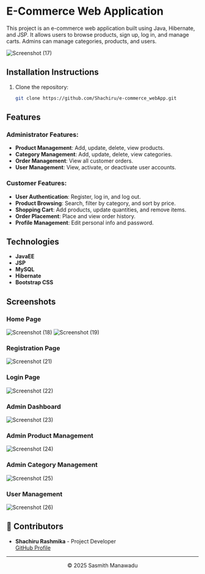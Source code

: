 # E-Commerce Web Application
This project is an e-commerce web application built using Java, Hibernate, and JSP. It allows users to browse products, sign up, log in, and manage carts. Admins can manage categories, products, and users.

![Screenshot (17)](https://github.com/user-attachments/assets/5e5a2829-cf2b-4783-aaa3-289a6767f168)

## Installation Instructions
1. Clone the repository:
   ```bash
   git clone https://github.com/Shachiru/e-commerce_webApp.git

## Features
### Administrator Features:
- **Product Management**: Add, update, delete, view products.
- **Category Management**: Add, update, delete, view categories.
- **Order Management**: View all customer orders.
- **User Management**: View, activate, or deactivate user accounts.

### Customer Features:
- **User Authentication**: Register, log in, and log out.
- **Product Browsing**: Search, filter by category, and sort by price.
- **Shopping Cart**: Add products, update quantities, and remove items.
- **Order Placement**: Place and view order history.
- **Profile Management**: Edit personal info and password.


## Technologies

- **JavaEE** 
- **JSP**
- **MySQL** 
- **Hibernate**
- **Bootstrap CSS**


## Screenshots
  ### Home Page
  ![Screenshot (18)](https://github.com/user-attachments/assets/51c165fe-3ee7-4835-9a3e-1980292ee93a)
  ![Screenshot (19)](https://github.com/user-attachments/assets/245c05a7-de18-4be2-9c06-1e29436356f6)

  ### Registration Page
  ![Screenshot (21)](https://github.com/user-attachments/assets/1de5970e-ecee-4b32-aa5b-558b97faf9e3)

  ### Login Page
  ![Screenshot (22)](https://github.com/user-attachments/assets/faf10cbd-3843-41ca-b595-34c64808301f)

  ### Admin Dashboard
  ![Screenshot (23)](https://github.com/user-attachments/assets/40c9bdc7-286f-4cc0-a170-7333a3ab8589)

  ### Admin Product Management
  ![Screenshot (24)](https://github.com/user-attachments/assets/b3f4f246-9345-4339-bf78-a431576a4b76)

  ### Admin Category Management
  ![Screenshot (25)](https://github.com/user-attachments/assets/2e24c527-75de-4a03-b324-6aae85e6ceaf)

  ### User Management
  ![Screenshot (26)](https://github.com/user-attachments/assets/309e9da2-4273-4725-b8dc-2299c0745388)

  ## 👥 Contributors
- **Shachiru Rashmika** - Project Developer  
  [GitHub Profile](https://github.com/Shachiru)

---

<p align="center">
  &copy; 2025 Sasmith Manawadu
</p>
